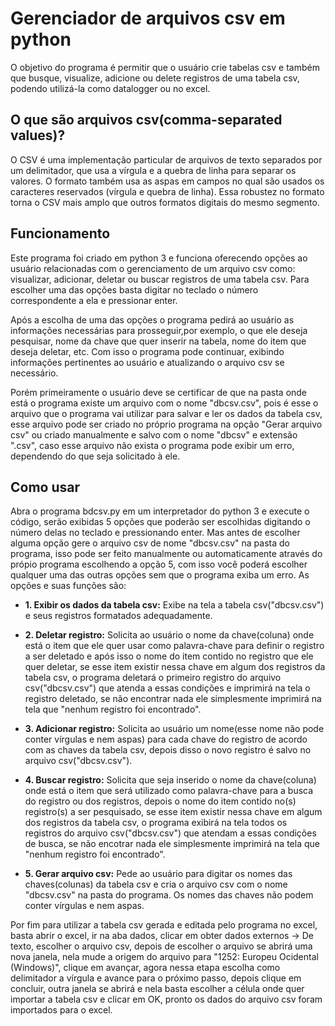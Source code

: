 # Gerenciador de arquivos csv em python
O objetivo do programa é permitir que o usuário crie tabelas csv e também que busque, visualize, adicione ou delete registros de uma tabela csv, podendo utilizá-la como datalogger ou no excel.


## O que são arquivos csv(comma-separated values)?

O CSV é uma implementação particular de arquivos de texto separados por um delimitador, que usa a vírgula e a quebra de linha para separar os valores. 
O formato também usa as aspas em campos no qual são usados os caracteres reservados (vírgula e quebra de linha). Essa robustez no formato torna o CSV mais 
amplo que outros formatos digitais do mesmo segmento.


## Funcionamento

Este programa foi criado em python 3 e funciona oferecendo opções ao usuário relacionadas com o gerenciamento de um arquivo csv 
como: visualizar, adicionar, deletar ou buscar registros de uma tabela csv. Para escolher uma das opções basta digitar no teclado o número correspondente a ela e pressionar enter.
  
   Após a escolha de uma das opções o programa pedirá ao usuário as informações necessárias para prosseguir,por exemplo, o que ele deseja pesquisar, nome da chave que quer inserir na tabela, nome do item que deseja deletar, etc. Com isso o programa pode continuar, exibindo informações pertinentes ao usuário e atualizando o arquivo csv se necessário.
   
  Porém primeiramente o usuário deve se certificar de que na pasta onde está o programa existe um arquivo com o nome "dbcsv.csv", pois é esse o arquivo que o programa vai utilizar para salvar e ler os dados da tabela csv, esse arquivo pode ser criado no próprio programa na opção "Gerar arquivo csv" ou criado manualmente e salvo com o nome "dbcsv" e extensão ".csv", caso esse arquivo não exista o programa pode exibir um erro, dependendo do que seja solicitado à ele. 

## Como usar


Abra o programa bdcsv.py em um interpretador do python 3 e execute o código, serão exibidas 5 opções que poderão ser escolhidas digitando
o número delas no teclado e pressionando enter. Mas antes de escolher alguma opção gere o arquivo csv de nome "dbcsv.csv" na pasta do programa, isso pode 
ser feito manualmente ou automaticamente através do própio programa escolhendo a opção 5, com isso você poderá escolher qualquer uma das outras opções sem
que o programa exiba um erro. As opções e suas funções são:

* **1. Exibir os dados da tabela csv:** Exibe na tela a tabela csv("dbcsv.csv") e seus registros formatados adequadamente.

* **2. Deletar registro:** Solicita ao usuário o nome da chave(coluna) onde está o item que ele quer usar como palavra-chave para definir o registro a ser deletado e 
após isso o nome do item contido no registro que ele quer deletar, se esse item existir nessa chave em algum dos registros da tabela csv, o programa deletará 
o primeiro registro do arquivo csv("dbcsv.csv") que atenda a essas condições e imprimirá na tela o registro deletado, se não encontrar nada ele simplesmente 
imprimirá na tela que "nenhum registro foi encontrado".

* **3. Adicionar registro:** Solicita ao usuário um nome(esse nome não pode conter vírgulas e nem aspas) para cada chave do registro de acordo com 
as chaves da tabela csv, depois disso o novo registro é salvo no arquivo csv("dbcsv.csv").

* **4. Buscar registro:** Solicita que seja inserido o nome da chave(coluna) onde está o item que será utilizado como palavra-chave para a busca do registro ou dos 
registros, depois o nome do item contido no(s) registro(s) a ser pesquisado, se esse item existir nessa chave em algum dos registros da 
tabela csv, o programa exibirá na tela todos os registros do arquivo csv("dbcsv.csv") que atendam a essas condições de busca, se não encotrar nada 
ele simplesmente imprimirá na tela que "nenhum registro foi encontrado".

* **5. Gerar arquivo csv:** Pede ao usuário para digitar os nomes das chaves(colunas) da tabela csv e cria o arquivo csv com o nome "dbcsv.csv" na pasta do programa. Os nomes das chaves não podem conter vírgulas e nem aspas.

Por fim para utilizar a tabela csv gerada e editada pelo programa no excel, basta abrir o excel, ir na aba dados, clicar em obter dados externos -> De texto,
escolher o arquivo csv, depois de escolher o arquivo se abrirá uma nova janela, nela mude a origem do arquivo para "1252: Europeu Ocidental (Windows)", clique
em avançar, agora nessa etapa escolha como delimitador a vírgula e avance para o próximo passo, depois clique em concluir, outra janela se abrirá e nela basta
escolher a célula onde quer importar a tabela csv e clicar em OK, pronto os dados do arquivo csv foram importados para o excel.


